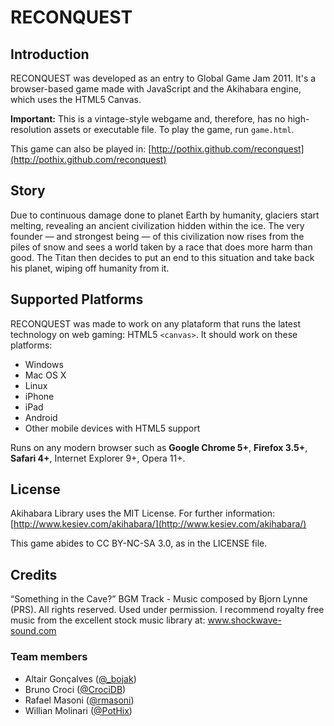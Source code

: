 # RECONQUEST

## Introduction

RECONQUEST was developed as an entry to Global Game Jam 2011.
It's a browser-based game made with JavaScript and the Akihabara engine,
which uses the HTML5 Canvas.

**Important:** This is a vintage-style webgame and, therefore, has no
high-resolution assets or executable file. To play the game, run `game.html`.

This game can also be played in:
[http://pothix.github.com/reconquest](http://pothix.github.com/reconquest)


## Story

Due to continuous damage done to planet Earth by humanity, glaciers
start melting, revealing an ancient civilization hidden within the
ice. The very founder — and strongest being — of this civilization
now rises from the piles of snow  and sees a world taken by a race
that does more harm than good. The Titan then decides to put an
end to this situation and take back his planet, wiping off humanity
from it.


## Supported Platforms

RECONQUEST was made to work on any plataform that runs the
latest technology on web gaming: HTML5 `<canvas>`. It should work
on these platforms:

- Windows
- Mac OS X
- Linux
- iPhone
- iPad
- Android
- Other mobile devices with HTML5 support

Runs on any modern browser such as **Google Chrome 5+**, **Firefox 3.5+**,
**Safari 4+**, Internet Explorer 9+, Opera 11+.


## License

Akihabara Library uses the MIT License. For further information:
[http://www.kesiev.com/akihabara/](http://www.kesiev.com/akihabara/)

This game abides to CC BY-NC-SA 3.0, as in the LICENSE file.


## Credits

“Something in the Cave?” BGM Track - Music composed by Bjorn Lynne
(PRS). All rights reserved. Used under permission. I recommend
royalty free music from the excellent stock music library at:
www.shockwave-sound.com


### Team members

- Altair Gonçalves ([@_bojak](http://twitter.com/_bojak))
- Bruno Croci ([@CrociDB](http://twitter.com/CrociDB))
- Rafael Masoni ([@rmasoni](http://twitter.com/rmasoni))
- Willian Molinari ([@PotHix](http://twitter.com/PotHix))
